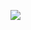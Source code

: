 ![](https://www.nta.go.jp/tmp/a1c25266-7bcc-4cf9-b5e3-a8794a66fbdc/images/f6031ef9739b84f6f99ee907e09019ccc8e5af6b3d01b78b99ac1465059d051f.jpg)